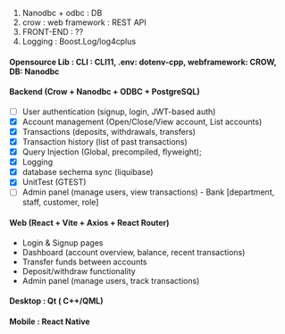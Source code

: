 1. Nanodbc + odbc : DB
2. crow : web framework : REST API
3. FRONT-END : ??
4. Logging : Boost.Log/log4cplus

#### Opensource Lib : CLI : CLI11, .env: dotenv-cpp, webframework: CROW, DB: Nanodbc

#### **Backend (Crow + Nanodbc + ODBC + PostgreSQL)**

* [ ] User authentication (signup, login, JWT-based auth)
* [X] Account management (Open/Close/View account, List accounts)
* [X] Transactions (deposits, withdrawals, transfers)
* [X] Transaction history (list of past transactions)
* [X] Query Injection (Global, precompiled, flyweight);
* [X] Logging
* [X] database sechema sync (liquibase)
* [X] UnitTest (GTEST)
* [ ] Admin panel (manage users, view transactions) - Bank [department, staff, customer, role]

#### **Web (React + Vite + Axios + React Router)**

* Login & Signup pages
* Dashboard (account overview, balance, recent transactions)
* Transfer funds between accounts
* Deposit/withdraw functionality
* Admin panel (manage users, track transactions)

#### Desktop : Qt ( C++/QML)

#### Mobile : React Native
